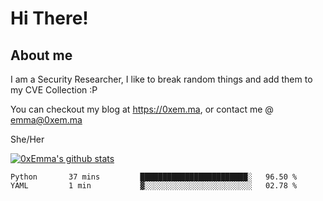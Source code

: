 # Hi There!

## About me
I am a Security Researcher, I like to break random things and add them to my CVE Collection :P 

You can checkout my blog at https://0xem.ma, or contact me @ [emma@0xem.ma](mailto:emma@0xem.ma)

She/Her

[![0xEmma's github stats](https://github-readme-stats.vercel.app/api?username=0xEmma&count_private=true&show_icons=true&theme=dark)](https://github.com/0xEmma)
<!--START_SECTION:waka-->
```text
Python       37 mins         ████████████████████████░   96.50 % 
YAML         1 min           ▓░░░░░░░░░░░░░░░░░░░░░░░░   02.78 % 
```
<!--END_SECTION:waka-->
